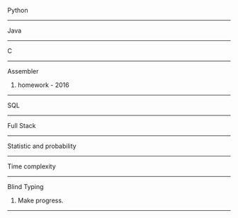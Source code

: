 Python

----
Java 

---
C  

---
Assembler  
1. homework - 2016 
---
SQL  

---
Full Stack  

---
Statistic and probability

---
Time complexity

----
Blind Typing
1. Make progress.
----
